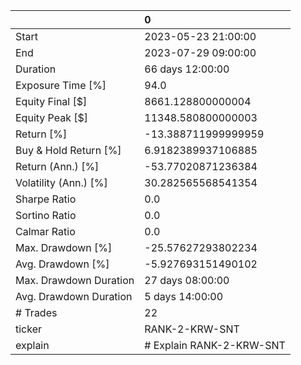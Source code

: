 |                        | 0                        |
|:-----------------------|:-------------------------|
| Start                  | 2023-05-23 21:00:00      |
| End                    | 2023-07-29 09:00:00      |
| Duration               | 66 days 12:00:00         |
| Exposure Time [%]      | 94.0                     |
| Equity Final [$]       | 8661.128800000004        |
| Equity Peak [$]        | 11348.580800000003       |
| Return [%]             | -13.388711999999959      |
| Buy & Hold Return [%]  | 6.9182389937106885       |
| Return (Ann.) [%]      | -53.77020871236384       |
| Volatility (Ann.) [%]  | 30.282565568541354       |
| Sharpe Ratio           | 0.0                      |
| Sortino Ratio          | 0.0                      |
| Calmar Ratio           | 0.0                      |
| Max. Drawdown [%]      | -25.57627293802234       |
| Avg. Drawdown [%]      | -5.927693151490102       |
| Max. Drawdown Duration | 27 days 08:00:00         |
| Avg. Drawdown Duration | 5 days 14:00:00          |
| # Trades               | 22                       |
| ticker                 | RANK-2-KRW-SNT           |
| explain                | # Explain RANK-2-KRW-SNT |